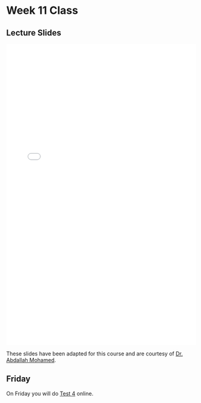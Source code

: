 # Week 11 Class

## Lecture Slides

<iframe src="../../2022-03-21 - Week11.pdf" width="100%" height="800px" frameBorder="0"> </iframe>

These slides have been adapted for this course and are courtesy of [Dr. Abdallah Mohamed](https://people.ok.ubc.ca/abdalmoh/).

## Friday

On Friday you will do [Test 4](./test.md) online.